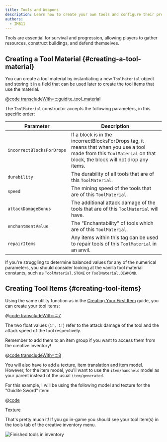 ```yaml
---
title: Tools and Weapons
description: Learn how to create your own tools and configure their properties.
authors:
  - IMB11
---
```


Tools are essential for survival and progression, allowing players to gather resources, construct buildings, and defend themselves.

## Creating a Tool Material {#creating-a-tool-material}

You can create a tool material by instantiating a new `ToolMaterial` object and storing it in a field that can be used later to create the tool items that use the material.

@[code transcludeWith=:::guidite_tool_material](@/reference/latest/src/main/java/com/example/docs/item/ModItems.java)

The `ToolMaterial` constructor accepts the following parameters, in this specific order:

| Parameter | Description |
| --------- | ----------- |
| `incorrectBlocksForDrops` | If a block is in the incorrectBlocksForDrops tag, it means that when you use a tool made from this `ToolMaterial` on that block, the block will not drop any items. |
| `durability` | The durability of all tools that are of this `ToolMaterial`.  |
| `speed` | The mining speed of the tools that are of this `ToolMaterial`. |
| `attackDamageBonus` | The additional attack damage of the tools that are of this `ToolMaterial` will have. |
| `enchantmentValue` | The "Enchantability" of tools which are of this `ToolMaterial`. |
| `repairItems` | Any items within this tag can be used to repair tools of this `ToolMaterial` in an anvil. |

If you're struggling to determine balanced values for any of the numerical parameters, you should consider looking at the vanilla tool material constants, such as `ToolMaterial.STONE` or `ToolMaterial.DIAMOND`.

## Creating Tool Items {#creating-tool-items}

Using the same utility function as in the [Creating Your First Item](./first-item) guide, you can create your tool items:

@[code transcludeWith=:::7](@/reference/latest/src/main/java/com/example/docs/item/ModItems.java)

The two float values (`1f, 1f`) refer to the attack damage of the tool and the attack speed of the tool respectively.

Remember to add them to an item group if you want to access them from the creative inventory!

@[code transcludeWith=:::8](@/reference/latest/src/main/java/com/example/docs/item/ModItems.java)

You will also have to add a texture, item translation and item model. However, for the item model, you'll want to use the `item/handheld` model as your parent instead of the usual `item/generated`.

For this example, I will be using the following model and texture for the "Guidite Sword" item:

@[code](@/reference/latest/src/main/generated/assets/fabric-docs-reference/models/item/guidite_sword.json)

<DownloadEntry visualURL="/assets/develop/items/tools_0.png" downloadURL="/assets/develop/items/tools_0_small.png">Texture</DownloadEntry>

That's pretty much it! If you go in-game you should see your tool item(s) in the tools tab of the creative inventory menu.

![Finished tools in inventory](/assets/develop/items/tools_1.png)
